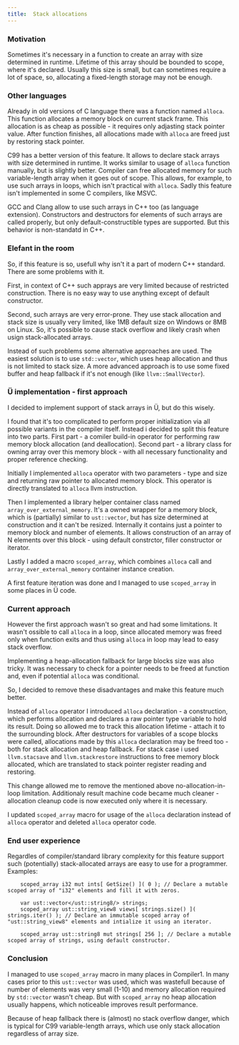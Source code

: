 ```yaml
---
title:  Stack allocations
---
```


### Motivation

Sometimes it's necessary in a function to create an array with size determined in runtime.
Lifetime of this array should be bounded to scope, where it's declared.
Usually this size is small, but can sometimes require a lot of space, so, allocating a fixed-length storage may not be enough.


### Other languages

Already in old versions of C language there was a function named `alloca`.
This function allocates a memory block on current stack frame.
This allocation is as cheap as possible - it requires only adjasting stack pointer value.
After function finishes, all allocations made with `alloca` are freed just by restoring stack pointer.

C99 has a better version of this feature.
It allows to declare stack arrays with size determined in runtime.
It works similar to usage of `alloca` function manually, but is slightly better.
Compiler can free allocated memory for such variable-length array when it goes out of scope.
This allows, for example, to use such arrays in loops, which isn't practical with `alloca`.
Sadly this feature isn't implemented in some C compilers, like MSVC.

GCC and Clang allow to use such arrays in C++ too (as language extension).
Constructors and destructors for elements of such arrays are called properly, but only default-constructible types are supported.
But this behavior is non-standatd in C++.

### Elefant in the room

So, if this feature is so, usefull why isn't it a part of modern C++ standard.
There are some problems with it.

First, in context of C++ such apprays are very limited because of restricted construction.
There is no easy way to use anything except of default constructor.

Second, such arrays are very error-prone.
They use stack allocation and stack size is usually very limited, like 1MB default size on Windows or 8MB on Linux.
So, it's possible to cause stack overflow and likely crash when usign stack-allocated arrays.

Instead of such problems some alternative approaches are used.
The easiest solution is to use `std::vector`, which uses heap allocation and thus is not limited to stack size.
A more advanced approach is to use some fixed buffer and heap fallback if it's not enough (like `llvm::SmallVector`).

### Ü implementation - first approach

I decided to implement support of stack arrays in Ü, but do this wisely.

I found that it's too complicated to perform proper initialization via all possible variants in the compiler itself.
Instead i decided to split this feature into two parts.
First part - a comiler build-in operator for performing raw memory block allocation (and deallocation).
Second part - a library class for owning array over this memory block - with all necessary functionality and proper reference checking.

Initially I implemented `alloca` operator with two parameters - type and size and returning raw pointer to allocated memory block.
This operator is directly translated to `alloca` llvm instruction.

Then I implemented a library helper container class named `array_over_external_memory`.
It's a owned wrapper for a memory block, which is (partially) similar to `ust::vector`, but has size determined at construction and it can't be resized.
Internally it contains just a pointer to memory block and number of elements.
It allows construction of an array of N elements over this block - using default constrctor, filler constructor or iterator.

Lastly I added a macro `scoped_array`, which combines `alloca` call and `array_over_external_memory` container instance creation.

A first feature iteration was done and I managed to use `scoped_array` in some places in Ü code.

### Current approach

However the first approach wasn't so great and had some limitations.
It wasn't ossible to call `alloca` in a loop, since allocated memory was freed only when function exits and thus using `alloca` in loop may lead to easy stack overflow.

Implementing a heap-allocation fallback for large blocks size was also tricky.
It was necessary to check for a pointer needs to be freed at function and, even if potential `alloca` was conditional.

So, I decided to remove these disadvantages and make this feature much better.

Instead of `alloca` operator I introduced `alloca` declaration - a construction, which performs allocation and declares a raw pointer type variable to hold its result.
Doing so allowed me to track this allocation lifetime - attach it to the surrounding block.
After destructors for variables of a scope blocks were called, allocations made by this `alloca` declaration may be freed too - both for stack allocation and heap fallback.
For stack case i used `llvm.stacsave` and `llvm.stackrestore` instructions to free memory block allocated, which are translated to stack pointer register reading and restoring.

This change allowed me to remove the mentioned above no-allocation-in-loop limitation.
Additionaly result machine code became much cleaner - allocation cleanup code is now executed only where it is necessary.

I updated `scoped_array` macro for usage of the `alloca` declaration instead of `alloca` operator and deleted `alloca` operator code.

### End user experience

Regardles of compiler/standard library complexity for this feature support such (potentially) stack-allocated arrays are easy to use for a programmer.
Examples:
```
	scoped_array i32 mut ints[ GetSize() ]( 0 ); // Declare a mutable scoped array of "i32" elements and fill it with zeros.
```
```
	var ust::vector</ust::string8/> strings;
	scoped_array ust::string_view8 views[ strings.size() ]( strings.iter() ); // Declare an immutable scoped array of "ust::string_view8" elements and intialize it using an iterator.
```

```
	scoped_array ust::string8 mut strings[ 256 ]; // Declare a mutable scoped array of strings, using default constructor.
```

### Conclusion

I managed to use `scoped_array` macro in many places in Compiler1.
In many cases prior to this `ust::vector` was used, which was wastefull because of number of elements was very small (1-10) and memory allocation required by `std::vector` wasn't cheap.
But with `scoped_array` no heap allocation usually happens, which noticeable improves result performance.

Because of heap fallback there is (almost) no stack overflow danger, which is typical for C99 variable-length arrays, which use only stack allocation regardless of array size.
